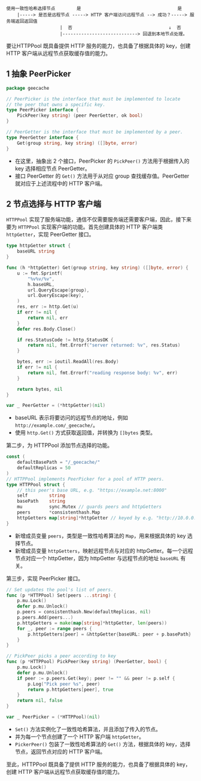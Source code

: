 ```
使用一致性哈希选择节点        是                                    是
    |-----> 是否是远程节点 -----> HTTP 客户端访问远程节点 --> 成功？-----> 服务端返回返回值
                    |  否                                    ↓  否
                    |----------------------------> 回退到本地节点处理。
```

要让HTTPPool 既具备提供 HTTP 服务的能力，也具备了根据具体的 key，创建 HTTP 客户端从远程节点获取缓存值的能力。

## 1 抽象 PeerPicker

```go
package geecache

// PeerPicker is the interface that must be implemented to locate
// the peer that owns a specific key.
type PeerPicker interface {
	PickPeer(key string) (peer PeerGetter, ok bool)
}

// PeerGetter is the interface that must be implemented by a peer.
type PeerGetter interface {
	Get(group string, key string) ([]byte, error)
}
```

- 在这里，抽象出 2 个接口，PeerPicker 的 `PickPeer()` 方法用于根据传入的 key 选择相应节点 PeerGetter。
- 接口 PeerGetter 的 `Get()` 方法用于从对应 group 查找缓存值。PeerGetter 就对应于上述流程中的 HTTP 客户端。

## 2 节点选择与 HTTP 客户端

`HTTPPool` 实现了服务端功能，通信不仅需要服务端还需要客户端，因此，接下来要为 `HTTPPool` 实现客户端的功能。首先创建具体的 HTTP 客户端类 `httpGetter`，实现 PeerGetter 接口。

```go
type httpGetter struct {
	baseURL string
}

func (h *httpGetter) Get(group string, key string) ([]byte, error) {
	u := fmt.Sprintf(
		"%v%v/%v",
		h.baseURL,
		url.QueryEscape(group),
		url.QueryEscape(key),
	)
	res, err := http.Get(u)
	if err != nil {
		return nil, err
	}
	defer res.Body.Close()

	if res.StatusCode != http.StatusOK {
		return nil, fmt.Errorf("server returned: %v", res.Status)
	}

	bytes, err := ioutil.ReadAll(res.Body)
	if err != nil {
		return nil, fmt.Errorf("reading response body: %v", err)
	}

	return bytes, nil
}

var _ PeerGetter = (*httpGetter)(nil)
```

- baseURL 表示将要访问的远程节点的地址，例如 `http://example.com/_geecache/`。
- 使用 `http.Get()` 方式获取返回值，并转换为 `[]bytes` 类型。

第二步，为 HTTPPool 添加节点选择的功能。

```go
const (
	defaultBasePath = "/_geecache/"
	defaultReplicas = 50
)
// HTTPPool implements PeerPicker for a pool of HTTP peers.
type HTTPPool struct {
	// this peer's base URL, e.g. "https://example.net:8000"
	self        string
	basePath    string
	mu          sync.Mutex // guards peers and httpGetters
	peers       *consistenthash.Map
	httpGetters map[string]*httpGetter // keyed by e.g. "http://10.0.0.2:8008"
}
```

- 新增成员变量 `peers`，类型是一致性哈希算法的 `Map`，用来根据具体的 key 选择节点。
- 新增成员变量 `httpGetters`，映射远程节点与对应的 httpGetter。每一个远程节点对应一个 httpGetter，因为 httpGetter 与远程节点的地址 `baseURL` 有关。

第三步，实现 PeerPicker 接口。

```go
// Set updates the pool's list of peers.
func (p *HTTPPool) Set(peers ...string) {
	p.mu.Lock()
	defer p.mu.Unlock()
	p.peers = consistenthash.New(defaultReplicas, nil)
	p.peers.Add(peers...)
	p.httpGetters = make(map[string]*httpGetter, len(peers))
	for _, peer := range peers {
		p.httpGetters[peer] = &httpGetter{baseURL: peer + p.basePath}
	}
}

// PickPeer picks a peer according to key
func (p *HTTPPool) PickPeer(key string) (PeerGetter, bool) {
	p.mu.Lock()
	defer p.mu.Unlock()
	if peer := p.peers.Get(key); peer != "" && peer != p.self {
		p.Log("Pick peer %s", peer)
		return p.httpGetters[peer], true
	}
	return nil, false
}

var _ PeerPicker = (*HTTPPool)(nil)
```

- `Set()` 方法实例化了一致性哈希算法，并且添加了传入的节点。
- 并为每一个节点创建了一个 HTTP 客户端 `httpGetter`。
- `PickerPeer()` 包装了一致性哈希算法的 `Get()` 方法，根据具体的 key，选择节点，返回节点对应的 HTTP 客户端。

至此，HTTPPool 既具备了提供 HTTP 服务的能力，也具备了根据具体的 key，创建 HTTP 客户端从远程节点获取缓存值的能力。